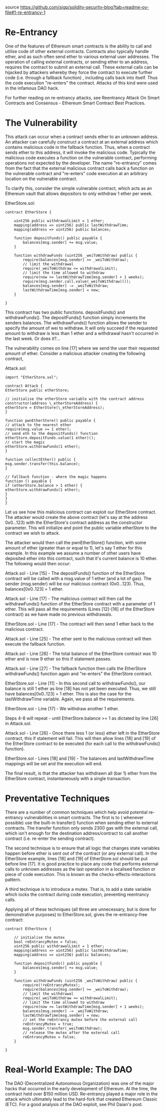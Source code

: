 source https://github.com/sigp/solidity-security-blog?tab=readme-ov-file#1-re-entrancy-1

# Re-Entrancy

One of the features of Ethereum smart contracts is the ability to call and utilise code of other external contracts. Contracts also typically handle ether, and as such often send ether to various external user addresses. The operation of calling external contracts, or sending ether to an address, requires the contract to submit an external call. These external calls can be hijacked by attackers whereby they force the contract to execute further code (i.e. through a fallback function) , including calls back into itself. Thus the code execution "re-enters" the contract. Attacks of this kind were used in the infamous DAO hack.

For further reading on re-entrancy attacks, see Reentrancy Attack On Smart Contracts and Consensus - Ethereum Smart Contract Best Practices.

# The Vulnerability

This attack can occur when a contract sends ether to an unknown address. An attacker can carefully construct a contract at an external address which contains malicious code in the fallback function. Thus, when a contract sends ether to this address, it will invoke the malicious code. Typically the malicious code executes a function on the vulnerable contract, performing operations not expected by the developer. The name "re-entrancy" comes from the fact that the external malicious contract calls back a function on the vulnerable contract and "re-enters" code execution at an arbitrary location on the vulnerable contract.

To clarify this, consider the simple vulnerable contract, which acts as an Ethereum vault that allows depositors to only withdraw 1 ether per week.

EtherStore.sol:

```solidity
contract EtherStore {

    uint256 public withdrawalLimit = 1 ether;
    mapping(address => uint256) public lastWithdrawTime;
    mapping(address => uint256) public balances;

    function depositFunds() public payable {
        balances[msg.sender] += msg.value;
    }

    function withdrawFunds (uint256 _weiToWithdraw) public {
        require(balances[msg.sender] >= _weiToWithdraw);
        // limit the withdrawal
        require(_weiToWithdraw <= withdrawalLimit);
        // limit the time allowed to withdraw
        require(now >= lastWithdrawTime[msg.sender] + 1 weeks);
        require(msg.sender.call.value(_weiToWithdraw)());
        balances[msg.sender] -= _weiToWithdraw;
        lastWithdrawTime[msg.sender] = now;
    }

}
```

This contract has two public functions. depositFunds() and withdrawFunds(). The depositFunds() function simply increments the senders balances. The withdrawFunds() function allows the sender to specify the amount of wei to withdraw. It will only succeed if the requested amount to withdraw is less than 1 ether and a withdrawal hasn't occurred in the last week. Or does it?...

The vulnerability comes on line [17] where we send the user their requested amount of ether. Consider a malicious attacker creating the following contract,

Attack.sol:

```solidity
import "EtherStore.sol";

contract Attack {
EtherStore public etherStore;

// initialise the etherStore variable with the contract address
constructor(address \_etherStoreAddress) {
etherStore = EtherStore(\_etherStoreAddress);
}

function pwnEtherStore() public payable {
// attack to the nearest ether
require(msg.value >= 1 ether);
// send eth to the depositFunds() function
etherStore.depositFunds.value(1 ether)();
// start the magic
etherStore.withdrawFunds(1 ether);
}

function collectEther() public {
msg.sender.transfer(this.balance);
}

// fallback function - where the magic happens
function () payable {
if (etherStore.balance > 1 ether) {
etherStore.withdrawFunds(1 ether);
}
}
}
```

Let us see how this malicious contract can exploit our EtherStore contract. The attacker would create the above contract (let's say at the address 0x0...123) with the EtherStore's contract address as the constructor parameter. This will initialize and point the public variable etherStore to the contract we wish to attack.

The attacker would then call the pwnEtherStore() function, with some amount of ether (greater than or equal to 1), let's say 1 ether for this example. In this example we assume a number of other users have deposited ether into this contract, such that it's current balance is 10 ether. The following would then occur:

Attack.sol - Line [15] - The depositFunds() function of the EtherStore contract will be called with a msg.value of 1 ether (and a lot of gas). The sender (msg.sender) will be our malicious contract (0x0...123). Thus, balances[0x0..123] = 1 ether.

Attack.sol - Line [17] - The malicious contract will then call the withdrawFunds() function of the EtherStore contract with a parameter of 1 ether. This will pass all the requirements (Lines [12]-[16] of the EtherStore contract) as we have made no previous withdrawals.

EtherStore.sol - Line [17] - The contract will then send 1 ether back to the malicious contract.

Attack.sol - Line [25] - The ether sent to the malicious contract will then execute the fallback function.

Attack.sol - Line [26] - The total balance of the EtherStore contract was 10 ether and is now 9 ether so this if statement passes.

Attack.sol - Line [27] - The fallback function then calls the EtherStore withdrawFunds() function again and "re-enters" the EtherStore contract.

EtherStore.sol - Line [11] - In this second call to withdrawFunds(), our balance is still 1 ether as line [18] has not yet been executed. Thus, we still have balances[0x0..123] = 1 ether. This is also the case for the lastWithdrawTime variable. Again, we pass all the requirements.

EtherStore.sol - Line [17] - We withdraw another 1 ether.

Steps 4-8 will repeat - until EtherStore.balance >= 1 as dictated by line [26] in Attack.sol.

Attack.sol - Line [26] - Once there less 1 (or less) ether left in the EtherStore contract, this if statement will fail. This will then allow lines [18] and [19] of the EtherStore contract to be executed (for each call to the withdrawFunds() function).

EtherStore.sol - Lines [18] and [19] - The balances and lastWithdrawTime mappings will be set and the execution will end.

The final result, is that the attacker has withdrawn all (bar 1) ether from the EtherStore contract, instantaneously with a single transaction.

# Preventative Techniques

There are a number of common techniques which help avoid potential re-entrancy vulnerabilities in smart contracts. The first is to ( whenever possible) use the built-in transfer() function when sending ether to external contracts. The transfer function only sends 2300 gas with the external call, which isn't enough for the destination address/contract to call another contract (i.e. re-enter the sending contract).

The second technique is to ensure that all logic that changes state variables happen before ether is sent out of the contract (or any external call). In the EtherStore example, lines [18] and [19] of EtherStore.sol should be put before line [17]. It is good practice to place any code that performs external calls to unknown addresses as the last operation in a localised function or piece of code execution. This is known as the checks-effects-interactions pattern.

A third technique is to introduce a mutex. That is, to add a state variable which locks the contract during code execution, preventing reentrancy calls.

Applying all of these techniques (all three are unnecessary, but is done for demonstrative purposes) to EtherStore.sol, gives the re-entrancy-free contract:

```solidity
contract EtherStore {

    // initialise the mutex
    bool reEntrancyMutex = false;
    uint256 public withdrawalLimit = 1 ether;
    mapping(address => uint256) public lastWithdrawTime;
    mapping(address => uint256) public balances;

    function depositFunds() public payable {
        balances[msg.sender] += msg.value;
    }

    function withdrawFunds (uint256 _weiToWithdraw) public {
        require(!reEntrancyMutex);
        require(balances[msg.sender] >= _weiToWithdraw);
        // limit the withdrawal
        require(_weiToWithdraw <= withdrawalLimit);
        // limit the time allowed to withdraw
        require(now >= lastWithdrawTime[msg.sender] + 1 weeks);
        balances[msg.sender] -= _weiToWithdraw;
        lastWithdrawTime[msg.sender] = now;
        // set the reEntrancy mutex before the external call
        reEntrancyMutex = true;
        msg.sender.transfer(_weiToWithdraw);
        // release the mutex after the external call
        reEntrancyMutex = false;
    }

}
```

# Real-World Example: The DAO

The DAO (Decentralized Autonomous Organization) was one of the major hacks that occurred in the early development of Ethereum. At the time, the contract held over $150 million USD. Re-entrancy played a major role in the attack which ultimately lead to the hard-fork that created Ethereum Classic (ETC). For a good analysis of the DAO exploit, see Phil Daian's post.
